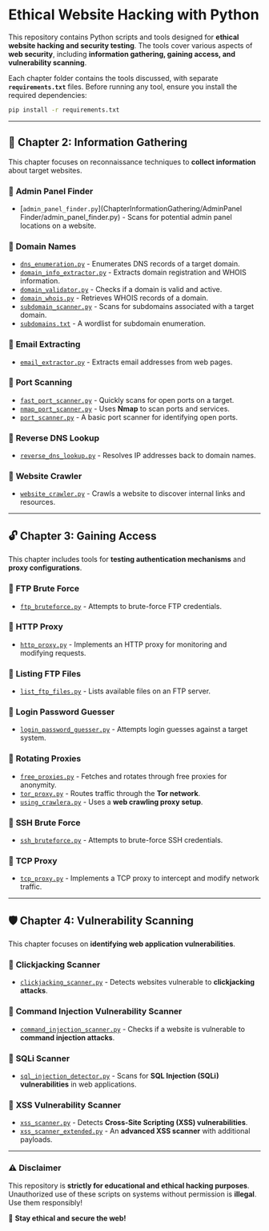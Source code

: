 
# **Ethical Website Hacking with Python**  

This repository contains Python scripts and tools designed for **ethical website hacking and security testing**. The tools cover various aspects of **web security**, including **information gathering, gaining access, and vulnerability scanning**.  

Each chapter folder contains the tools discussed, with separate **`requirements.txt`** files. Before running any tool, ensure you install the required dependencies:  

```sh
pip install -r requirements.txt
```  

---

## 📌 **Chapter 2: Information Gathering**  

This chapter focuses on reconnaissance techniques to **collect information** about target websites.  

### 🔹 **Admin Panel Finder**  
- [`admin_panel_finder.py`](ChapterInformationGathering/AdminPanel Finder/admin_panel_finder.py) - Scans for potential admin panel locations on a website.  

### 🔹 **Domain Names**  
- [`dns_enumeration.py`](dns_enumeration.py) - Enumerates DNS records of a target domain.  
- [`domain_info_extractor.py`](domain_info_extractor.py) - Extracts domain registration and WHOIS information.  
- [`domain_validator.py`](domain_validator.py) - Checks if a domain is valid and active.  
- [`domain_whois.py`](domain_whois.py) - Retrieves WHOIS records of a domain.  
- [`subdomain_scanner.py`](subdomain_scanner.py) - Scans for subdomains associated with a target domain.  
- [`subdomains.txt`](subdomains.txt) - A wordlist for subdomain enumeration.  

### 🔹 **Email Extracting**  
- [`email_extractor.py`](email_extractor.py) - Extracts email addresses from web pages.  

### 🔹 **Port Scanning**  
- [`fast_port_scanner.py`](fast_port_scanner.py) - Quickly scans for open ports on a target.  
- [`nmap_port_scanner.py`](nmap_port_scanner.py) - Uses **Nmap** to scan ports and services.  
- [`port_scanner.py`](port_scanner.py) - A basic port scanner for identifying open ports.  

### 🔹 **Reverse DNS Lookup**  
- [`reverse_dns_lookup.py`](reverse_dns_lookup.py) - Resolves IP addresses back to domain names.  

### 🔹 **Website Crawler**  
- [`website_crawler.py`](website_crawler.py) - Crawls a website to discover internal links and resources.  

---

## 🔓 **Chapter 3: Gaining Access**  

This chapter includes tools for **testing authentication mechanisms** and **proxy configurations**.  

### 🔹 **FTP Brute Force**  
- [`ftp_bruteforce.py`](ftp_bruteforce.py) - Attempts to brute-force FTP credentials.  

### 🔹 **HTTP Proxy**  
- [`http_proxy.py`](http_proxy.py) - Implements an HTTP proxy for monitoring and modifying requests.  

### 🔹 **Listing FTP Files**  
- [`list_ftp_files.py`](list_ftp_files.py) - Lists available files on an FTP server.  

### 🔹 **Login Password Guesser**  
- [`login_password_guesser.py`](login_password_guesser.py) - Attempts login guesses against a target system.  

### 🔹 **Rotating Proxies**  
- [`free_proxies.py`](free_proxies.py) - Fetches and rotates through free proxies for anonymity.  
- [`tor_proxy.py`](tor_proxy.py) - Routes traffic through the **Tor network**.  
- [`using_crawlera.py`](using_crawlera.py) - Uses a **web crawling proxy setup**.  

### 🔹 **SSH Brute Force**  
- [`ssh_bruteforce.py`](ssh_bruteforce.py) - Attempts to brute-force SSH credentials.  

### 🔹 **TCP Proxy**  
- [`tcp_proxy.py`](tcp_proxy.py) - Implements a TCP proxy to intercept and modify network traffic.  

---

## 🛡️ **Chapter 4: Vulnerability Scanning**  

This chapter focuses on **identifying web application vulnerabilities**.  

### 🔹 **Clickjacking Scanner**  
- [`clickjacking_scanner.py`](clickjacking_scanner.py) - Detects websites vulnerable to **clickjacking attacks**.  

### 🔹 **Command Injection Vulnerability Scanner**  
- [`command_injection_scanner.py`](command_injection_scanner.py) - Checks if a website is vulnerable to **command injection attacks**.  

### 🔹 **SQLi Scanner**  
- [`sql_injection_detector.py`](sql_injection_detector.py) - Scans for **SQL Injection (SQLi) vulnerabilities** in web applications.  

### 🔹 **XSS Vulnerability Scanner**  
- [`xss_scanner.py`](xss_scanner.py) - Detects **Cross-Site Scripting (XSS) vulnerabilities**.  
- [`xss_scanner_extended.py`](xss_scanner_extended.py) - An **advanced XSS scanner** with additional payloads.  

---

### ⚠️ **Disclaimer**  
This repository is **strictly for educational and ethical hacking purposes**. Unauthorized use of these scripts on systems without permission is **illegal**. Use them responsibly!  

🚀 **Stay ethical and secure the web!**
